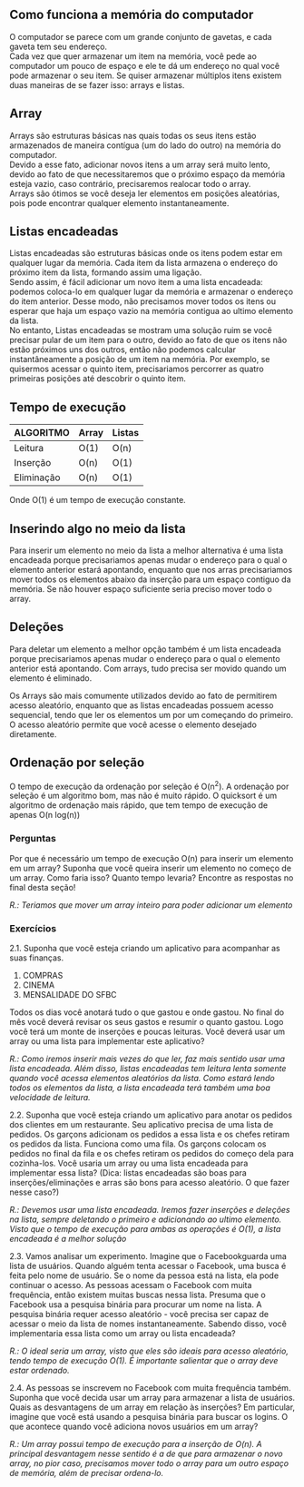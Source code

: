 ## Como funciona a memória do computador

O computador se parece com um grande conjunto de gavetas, e cada gaveta tem seu endereço. </br>
Cada vez que quer armazenar um item na memória, você pede ao computador um pouco de espaço e ele te dá um endereço no qual você pode armazenar o seu item. Se quiser armazenar múltiplos itens existem duas maneiras de se fazer isso: arrays e listas.

## Array

Arrays são estruturas básicas nas quais todas os seus itens estão armazenados de maneira contígua (um do lado do outro) na memória do computador. </br>
Devido a esse fato, adicionar novos itens a um array será muito lento, devido ao fato de que necessitaremos que o próximo espaço da memória esteja vazio, caso contrário, precisaremos realocar todo o array.</br>
Arrays são ótimos se você deseja ler elementos em posições aleatórias, pois pode encontrar qualquer elemento instantaneamente.

## Listas encadeadas

Listas encadeadas são estruturas básicas onde os itens podem estar em qualquer lugar da memória. Cada item da lista armazena o endereço do próximo item da lista, formando assim uma ligação. </br>
Sendo assim, é fácil adicionar um novo item a uma lista encadeada: podemos coloca-lo em qualquer lugar da memória e armazenar o endereço do item anterior. Desse modo, não precisamos mover todos os itens ou esperar que haja um espaço vazio na memória contigua ao ultimo elemento da lista. </br>
No entanto, Listas encadeadas se mostram uma solução ruim se você precisar pular de um item para o outro, devido ao fato de que os itens não estão próximos uns dos outros, então não podemos calcular instantâneamente a posição de um item na memória. Por exemplo, se quisermos acessar o quinto item, precisariamos percorrer as quatro primeiras posições até descobrir o quinto item.

## Tempo de execução

|ALGORITMO       |Array                          |Listas                       |
|----------------|-------------------------------|-----------------------------|
|Leitura         |O(1)                           | O(n)                        |
|Inserção        |O(n)                           | O(1)                        |
|Eliminação      |O(n)                           | O(1)                        |

Onde O(1) é um tempo de execução constante.

## Inserindo algo no meio da lista

Para inserir um elemento no meio da lista a melhor alternativa é uma lista encadeada porque precisariamos apenas mudar o endereço para o qual o elemento anterior estará apontando, enquanto que nos arras precisariamos mover todos os elementos abaixo da inserção para um espaço contiguo da memória. Se não houver espaço suficiente seria preciso mover todo o array.

## Deleções 

Para deletar um elemento a melhor opção também é um lista encadeada porque precisariamos apenas mudar o endereço para o qual o elemento anterior está apontando. Com arrays, tudo precisa ser movido quando um elemento é eliminado.

Os Arrays são mais comumente utilizados devido ao fato de permitirem acesso aleatório, enquanto que as listas encadeadas possuem acesso sequencial, tendo que ler os elementos um por um começando do primeiro. O acesso aleatório permite que você acesse o elemento desejado diretamente.

## Ordenação por seleção

O tempo de execução da ordenação por seleção é O(n<sup>2</sup>).
A ordenação por seleção é um algoritmo bom, mas não é muito rápido. O quicksort é um algoritmo de ordenação mais rápido, que tem tempo de execução de apenas O(n log(n))
### Perguntas

Por que é necessário um tempo de execução O(n) para inserir um elemento em um array? Suponha que você queira inserir um elemento no começo de um array. Como faria isso? Quanto tempo levaria? Encontre as respostas no final desta seção!

*R.: Teriamos que mover um array inteiro para poder adicionar um elemento*

### Exercícios

2.1. Suponha que você esteja criando um aplicativo para acompanhar as suas finanças.

1. COMPRAS
2. CINEMA
3. MENSALIDADE DO SFBC

Todos os dias você anotará tudo o que gastou e onde gastou. No final do mês você deverá revisar os seus gastos e resumir o quanto gastou. Logo você terá um monte de inserções e poucas leituras. Você deverá usar um array ou uma lista para implementar este aplicativo?

*R.: Como iremos inserir mais vezes do que ler, faz mais sentido usar uma lista encadeada. Além disso, listas encadeadas tem leitura lenta somente quando você acessa elementos aleatórios da lista. Como estará lendo todos os elementos da lista, a lista encadeada terá também uma boa velocidade de leitura.*

2.2. Suponha que você esteja criando um aplicativo para anotar os pedidos dos clientes em um restaurante. Seu aplicativo precisa de uma lista de pedidos. Os garçons adicionam os pedidos a essa lista e os chefes retiram os pedidos da lista. Funciona como uma fila. Os garçons colocam os pedidos no final da fila e os chefes retiram os pedidos do começo dela para cozinha-los.
Você usaria um array ou uma lista encadeada para implementar essa lista? (Dica: listas encadeadas são boas para inserções/eliminações e arras são bons para acesso aleatório. O que fazer nesse caso?)

*R.: Devemos usar uma lista encadeada. Iremos fazer inserções e deleções na lista, sempre deletando o primeiro e adicionando ao ultimo elemento. Visto que o tempo de execução para ambas as operações é O(1), a lista encadeada é a melhor solução*

2.3. Vamos analisar um experimento. Imagine que o Facebookguarda uma lista de usuários. Quando alguém tenta acessar o Facebook, uma busca é feita pelo nome de usuário. Se o nome da pessoa está na lista, ela pode continuar o acesso. As pessoas acessam o Facebook com muita frequência, então existem muitas buscas nessa lista. Presuma que o Facebook usa a pesquisa binária para procurar um nome na lista. A pesquisa binária requer acesso aleatório - você precisa ser capaz de acessar o meio da lista de nomes instantaneamente. Sabendo disso, você implementaria essa lista como um array ou lista encadeada?

*R.: O ideal seria um array, visto que eles são ideais para acesso aleatório, tendo tempo de execução O(1). É importante salientar que o array deve estar ordenado.*

2.4. As pessoas se inscrevem no Facebook com muita frequência também. Suponha que você decida usar um array para armazenar a lista de usuários. Quais as desvantagens de um array em relação às inserções? Em particular, imagine que você está usando a pesquisa binária para buscar os logins. O que acontece quando você adiciona novos usuários em um array?

*R.: Um array possui tempo de execução para a inserção de O(n). A principal desvantagem nesse sentido é a de que para armazenar o novo array, no pior caso, precisamos mover todo o array para um outro espaço de memória, além de precisar ordena-lo.*
